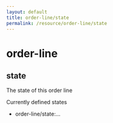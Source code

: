 ```yaml
---
layout: default
title: order-line/state
permalink: /resource/order-line/state
---
```


# order-line
## state

The state of this order line

Currently defined states
- order-line/state:...
